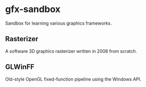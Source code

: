 # gfx-sandbox
Sandbox for learning various graphics frameworks.

## Rasterizer
A software 3D graphics rasterizer written in 2008 from scratch.

## GLWinFF
Old-style OpenGL fixed-function pipeline using the Windows API.
